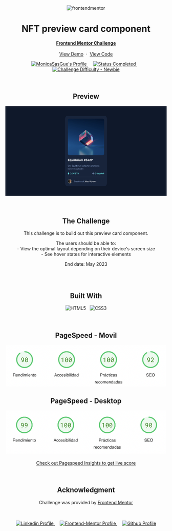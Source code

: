<!-- Proyect -->

<div align="center">

  <img src="https://www.frontendmentor.io/static/images/logo-mobile.svg" alt="frontendmentor" width="80">

  <h1 align="center">NFT preview card component</h1>
  <p align="center">
    <a href="https://www.frontendmentor.io/challenges/nft-preview-card-component-SbdUL_w0U" target="_blank"><strong>Frontend Mentor Challenge</strong></a>
    <br />
    <br />
    <a href="https://spectacular-palmier-7f7bd5.netlify.app" target="_blank">View Demo</a>
    &nbsp;·&nbsp;
    <a href="https://github.com/MonicaSasGue/Product-preview-card-component.git" target="_blank">View Code</a>
  </p>
</div>

<div align="center">
  <!-- Profile -->
  <a href="https://www.frontendmentor.io/profile/MonicaSasGue" target="_blank">
    <img src="https://img.shields.io/badge/Profile-monicasasgue?style=for-the-badge&logo=frontendmentor" alt="MonicaSasGue's Profile">
  </a> &nbsp;&nbsp;&nbsp;

  <!-- Status -->
  <a href="#">
    <img src="https://img.shields.io/badge/Status-Completed-00CE80?style=for-the-badge" alt="Status Completed">
  </a> &nbsp;&nbsp;&nbsp;

  <!-- Difficulty -->
  <a href="https://www.frontendmentor.io/challenges?difficulties=1"  target="_blank">
    <img src="https://img.shields.io/badge/Difficulty-Newbie-61BECD?style=for-the-badge&logo=frontendmentor" alt="Challenge Difficulty - Newbie">
  </a>

</div>
<br />
<br />

<!-- preview -->
<div align='center'>
  <h2>Preview</h2>
  <img src="./images/preview.webp" alt="NFT preview card component image">
</div>

<br />
<br /> 

<!-- The Challenge -->
<div align='center'>
  <h2>The Challenge</h2>
  <p>This challenge is to build out this preview card component.</p>
  <p>The users should be able to:<br />
    - View the optimal layout depending on their device's screen size<br />
    - See hover states for interactive elements</p>
  </ br>
  <p>End date: May 2023</p>
</div>

<br />
<br /> 

<!-- Built With -->
<div align='center'>
  <h2>Built With</h2>
  <img src="https://img.shields.io/badge/html5-%23E34F26.svg?style=for-the-badge&logo=html5&logoColor=white" alt="HTML5">
  &nbsp;
  <img src="https://img.shields.io/badge/css3-%231572B6.svg?style=for-the-badge&logo=css3&logoColor=white" alt="CSS3">
</div>

<br />
<br /> 

<!-- PageSpeed -->
<div align='center'>
  <h2>PageSpeed - Movil</h2>
  <img src='./images/PageSpeed_movil.webp' alt='Scoreboard Movil' width='500px'>
</div>
<div align='center'>
  <h2>PageSpeed - Desktop</h2>
  <img src='./images/PageSpeed_desktop.webp' alt='Scoreboard Desktop' width='500px'>
  <div>
    <br />
    <a href="https://pagespeed.web.dev/analysis/https-magnificent-croquembouche-079066-netlify-app/epm4wqj49x?form_factor=mobile">Check out Pagespeed Insights to get live score</a>
  </div>
</div> 
  
<br />
<br />

<!-- Acknowledgment -->
<div align='center'>
  <h2>Acknowledgment</h2>
  <p>Challenge was provided by <a href="https://www.frontendmentor.io">Frontend Mentor</a></p>
</div>

<br />
<br />

<!-- profiles -->
<div align=center>
  <a href="https://linkedin.com/in/monicasasgue" target="_blank">
    <img src="https://img.shields.io/badge/linkedin%20Profile-%2300acee.svg?color=405DE6&style=for-the-badge&logo=linkedin&logoColor=white" alt="Linkedin Profile">
  </a>&nbsp;&nbsp;&nbsp;

  <a href="https://www.frontendmentor.io/profile/MonicaSasGue/" target="_blank">
    <img src="https://img.shields.io/badge/FEM%20Profile-f8f9f8?style=for-the-badge&logo=Frontend-Mentor&logoColor=black" alt="Frontend-Mentor Profile">
  </a> &nbsp;&nbsp;&nbsp;

  <a href="https://github.com/MonicaSasGue" target="_blank">
    <img src="https://img.shields.io/badge/Github%20Profile-131313?style=for-the-badge&logo=github&logoColor=white" alt="Github Profile">
  </a>

</div>

<br />
<br />
